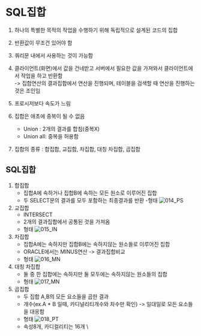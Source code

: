 # SQL집합

1. 하나의 특별한 목적의 작업을 수행하기 위해 독립적으로 설계된 코드의 집합
2. 반환값이 무조건 있어야 함
3. 쿼리문 내에서 사용하는 것이 가능함
4. 클라이언트(화면)에서 값을 건네받고 서버에서 필요한 값을 가져와서 클라이언트에서 작업을 하고 반환함
<br>-> 집합연산의 결과집합에서 연산을 진행되며, 테이블을 검색할 때 연산을 진행하는 것은 조인임

5. 프로시저보다 속도가 느림
6. 집합은 애초에 중복이 될 수 없음
    - Union : 2개의 결과를 합침(중복X)
    - Union all: 중복을 허용함
7. 집합의 종류 : 합집합, 교집합, 차집합, 대칭 차집합, 곱집합

## SQL집합

1. 합집합
    - 집합A에 속하거나 집합B에 속하는 모든 원소로 이루어진 집합
    - 두 SELECT문의 결과를 모두 포함하는 최종결과를 반환
    -형태
    ![014_PS](https://github.com/user-attachments/assets/7ecaa140-c755-48cc-a069-79100aad415d)
2. 교집합
    - INTERSECT
    - 2개의 결과집합에서 공통된 것을 가져옴
    - 형태
    ![015_IN](https://github.com/user-attachments/assets/28347149-469a-4bd2-b8ae-46cba2586e46)
3. 차집합
    - 집합A에는 속하지만 집합B에는 속하지않는 원소들로 이루어진 집합
    - ORACLE에서는 MINUS연산 -> 결과집합비교
    - 형태
    ![016_MN](https://github.com/user-attachments/assets/0695bd52-b35c-4e63-a82a-8ea018baee21)
4. 대칭 차집합
    - 둘 중 한 집합에는 속하지만 둘 모두에는 속하지않는 원소들의 집합
    - 형태
    ![017_MN](https://github.com/user-attachments/assets/f0a53540-0ad0-4875-a42b-164dd3f37f1e)
5. 곱집합
    - 두 집합 A,B의 모든 요소들을 곱한 결과
    - 개수(ex.A * B 일때, 카디널리티개수와 차수만 확인) -> 일대일로 모든 요소들을 대응함
    - 형태
    ![018_PT](https://github.com/user-attachments/assets/7079eb10-79e2-455b-9f06-14d29fdde9eb)
    - 속성8개, 카디컬리티는 16개
\